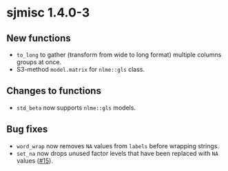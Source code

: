 # sjmisc 1.4.0-3

## New functions
* `to_long` to gather (transform from wide to long format) multiple columns groups at once.
* S3-method `model.matrix` for `nlme::gls` class.

## Changes to functions
* `std_beta` now supports `nlme::gls` models.

## Bug fixes
* `word_wrap` now removes `NA` values from `labels` before wrapping strings.
* `set_na` now drops unused factor levels that have been replaced with `NA` values ([#15](https://github.com/sjPlot/sjmisc/issues/15)).

